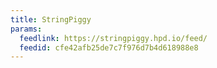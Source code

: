 ```yaml
---
title: StringPiggy
params:
  feedlink: https://stringpiggy.hpd.io/feed/
  feedid: cfe42afb25de7c7f976d7b4d618988e8
---
```


